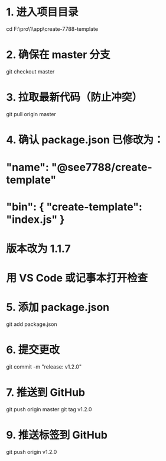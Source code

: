 # 1. 进入项目目录
cd F:\pro\1\app\create-7788-template

# 2. 确保在 master 分支
git checkout master

# 3. 拉取最新代码（防止冲突）
git pull origin master

# 4. 确认 package.json 已修改为：
#    "name": "@see7788/create-template"
#    "bin": { "create-template": "index.js" }
#    版本改为 1.1.7
#    用 VS Code 或记事本打开检查

# 5. 添加 package.json
git add package.json

# 6. 提交更改
git commit -m "release: v1.2.0"

# 7. 推送到 GitHub
git push origin master
git tag v1.2.0

# 9. 推送标签到 GitHub
git push origin v1.2.0